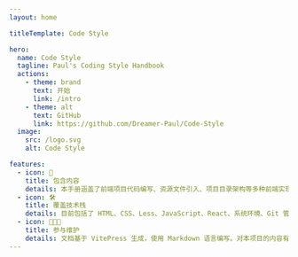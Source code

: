 ```yaml
---
layout: home

titleTemplate: Code Style

hero:
  name: Code Style
  tagline: Paul's Coding Style Handbook
  actions:
    - theme: brand
      text: 开始
      link: /intro
    - theme: alt
      text: GitHub
      link: https://github.com/Dreamer-Paul/Code-Style
  image:
    src: /logo.svg
    alt: Code Style

features:
  - icon: 📖
    title: 包含内容
    details: 本手册涵盖了前端项目代码编写、资源文件引入、项目目录架构等多种前端实现场景的编写格式、规范与实践。
  - icon: 🛠️
    title: 覆盖技术栈
    details: 目前包括了 HTML、CSS、Less、JavaScript、React、系统环境、Git 管理、目录结构等相关内容。
  - icon: 🧑‍🤝‍🧑
    title: 参与维护
    details: 文档基于 VitePress 生成，使用 Markdown 语言编写。对本项目的内容有些许想法？欢迎在 Issues 区进行讨论交流。
---
```

